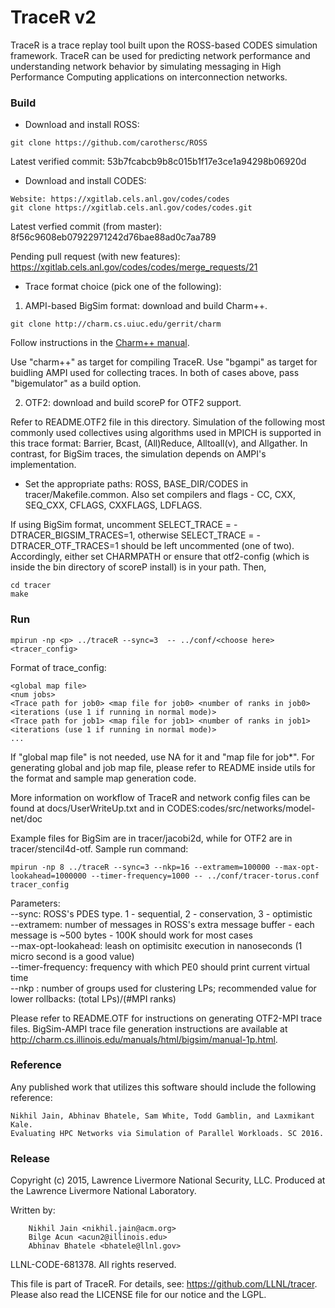 TraceR v2
===========

TraceR is a trace replay tool built upon the ROSS-based CODES simulation
framework. TraceR can be used for predicting network performance and
understanding network behavior by simulating messaging in High Performance
Computing applications on interconnection networks.

### Build

* Download and install ROSS:
```
git clone https://github.com/carothersc/ROSS
```
Latest verified commit: 53b7fcabcb9b8c015b1f17e3ce1a94298b06920d

* Download and install CODES:
```
Website: https://xgitlab.cels.anl.gov/codes/codes
git clone https://xgitlab.cels.anl.gov/codes/codes.git
```
Latest verfied commit (from master): 8f56c9608eb07922971242d76bae88ad0c7aa789

Pending pull request (with new features): https://xgitlab.cels.anl.gov/codes/codes/merge_requests/21

* Trace format choice (pick one of the following): 

1) AMPI-based BigSim format: download and build Charm++.
```
git clone http://charm.cs.uiuc.edu/gerrit/charm
```
Follow instructions in the [Charm++ manual](http://charm.cs.illinois.edu/manuals/html/charm++/A.html). 

Use "charm++" as target for compiling TraceR.
Use "bgampi" as target for buidling AMPI used for collecting traces.
In both of cases above, pass "bigemulator" as a build option.

2) OTF2: download and build scoreP for OTF2 support.

Refer to README.OTF2 file in this directory. Simulation of the following most
commonly used collectives using algorithms used in MPICH is supported in this
trace format: Barrier, Bcast, (All)Reduce, Alltoall(v), and Allgather. In
contrast, for BigSim traces, the simulation depends on AMPI's implementation.

* Set the appropriate paths: ROSS, BASE_DIR/CODES in tracer/Makefile.common.
Also set compilers and flags - CC, CXX, SEQ_CXX, CFLAGS, CXXFLAGS, LDFLAGS. 

If using BigSim format, uncomment SELECT_TRACE = -DTRACER_BIGSIM_TRACES=1,
otherwise SELECT_TRACE = -DTRACER_OTF_TRACES=1 should be left uncommented (one of
two). Accordingly, either set CHARMPATH or ensure that otf2-config (which is 
inside the bin directory of scoreP install) is in your path. Then,
```
cd tracer
make
```

### Run

```
mpirun -np <p> ../traceR --sync=3  -- ../conf/<choose here> <tracer_config>
```

Format of trace_config:
```
<global map file>
<num jobs>
<Trace path for job0> <map file for job0> <number of ranks in job0> <iterations (use 1 if running in normal mode)>
<Trace path for job1> <map file for job1> <number of ranks in job1> <iterations (use 1 if running in normal mode)>
...
```
If "global map file" is not needed, use NA for it and "map file for job*".
For generating  global and job map file, please refer to README inside
utils for the format and sample map generation code.

More information on workflow of TraceR and network config files can be found at
docs/UserWriteUp.txt and in CODES:codes/src/networks/model-net/doc

Example files for BigSim are in tracer/jacobi2d, while for OTF2 are in tracer/stencil4d-otf. Sample run command:
```
mpirun -np 8 ../traceR --sync=3 --nkp=16 --extramem=100000 --max-opt-lookahead=1000000 --timer-frequency=1000 -- ../conf/tracer-torus.conf tracer_config
```

Parameters:   
--sync: ROSS's PDES type. 1 - sequential, 2 - conservation, 3 - optimistic  
--extramem: number of messages in ROSS's extra message buffer - each message is ~500 bytes - 100K should work for most cases  
--max-opt-lookahead: leash on optimisitc execution in nanoseconds (1 micro second is a good value)  
--timer-frequency: frequency with which PE0 should print current virtual time  
--nkp : number of groups used for clustering LPs; recommended value for lower rollbacks: (total LPs)/(#MPI ranks) 

Please refer to README.OTF for instructions on generating OTF2-MPI trace files.
BigSim-AMPI trace file generation instructions are available at
http://charm.cs.illinois.edu/manuals/html/bigsim/manual-1p.html.

### Reference

Any published work that utilizes this software should include the following
reference:

```
Nikhil Jain, Abhinav Bhatele, Sam White, Todd Gamblin, and Laxmikant Kale.
Evaluating HPC Networks via Simulation of Parallel Workloads. SC 2016.

```

### Release

Copyright (c) 2015, Lawrence Livermore National Security, LLC.
Produced at the Lawrence Livermore National Laboratory.

Written by:
```
    Nikhil Jain <nikhil.jain@acm.org>
    Bilge Acun <acun2@illinois.edu>
    Abhinav Bhatele <bhatele@llnl.gov>
```
LLNL-CODE-681378. All rights reserved.

This file is part of TraceR. For details, see:
https://github.com/LLNL/tracer.
Please also read the LICENSE file for our notice and the LGPL.

